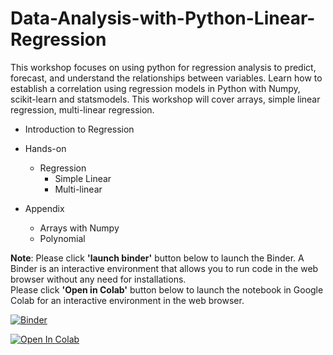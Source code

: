 # Data-Analysis-with-Python-Linear-Regression
This workshop focuses on using python for regression analysis to predict, forecast, and understand the relationships between variables. Learn how to establish a correlation using regression models in Python with Numpy, scikit-learn and statsmodels. This workshop will cover arrays, simple linear regression, multi-linear regression.

* Introduction to Regression
* Hands-on
  * Regression<br>
    * Simple Linear 
    * Multi-linear 
    
* Appendix
  * Arrays with Numpy<br>
  * Polynomial<br>

**Note**: Please click **'launch binder'** button below to launch the Binder. A Binder is an interactive environment that allows you to run code in the web browser without any need for installations. <br>
Please click **'Open in Colab'** button below to launch the notebook in Google Colab for an interactive environment in the web browser.


[![Binder](https://mybinder.org/badge_logo.svg)](https://mybinder.org/v2/gh/The-CEAS-Library/UC_Data_Day.git/master)

[![Open In Colab](https://colab.research.google.com/assets/colab-badge.svg)](https://github.com/The-CEAS-Library/UC_Data_Day.git)
